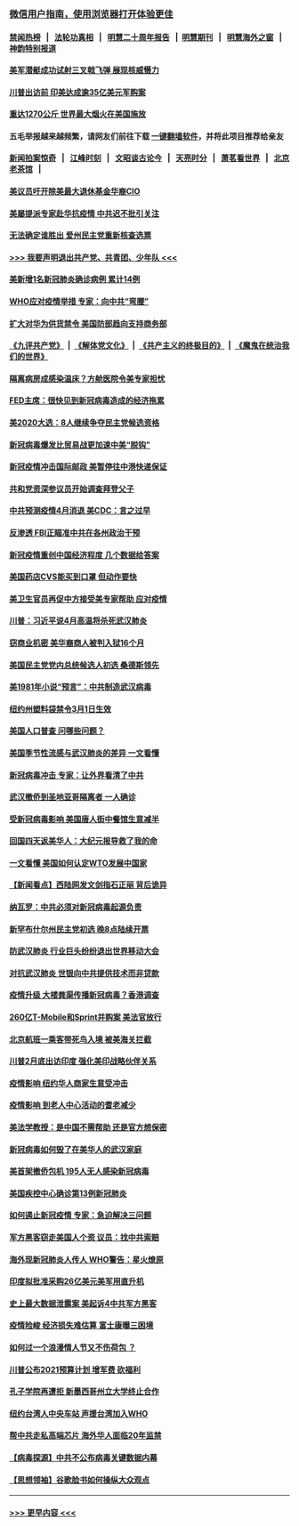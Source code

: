 ### [微信用户指南，使用浏览器打开体验更佳](https://github.com/gfw-breaker/banned-news1/blob/master/indexes/wechat-guide.md?t=0)
#### [禁闻热榜](热点新闻.md?t=0)  &nbsp;&nbsp;|&nbsp;&nbsp; [法轮功真相](https://github.com/gfw-breaker/truth/blob/master/README.md?t=0) &nbsp;&nbsp;|&nbsp;&nbsp; [明慧二十周年报告](https://github.com/gfw-breaker/mh-reports/blob/master/README.md?t=0) &nbsp;&nbsp;|&nbsp;&nbsp;[明慧期刊](https://github.com/gfw-breaker/mh-qikan) &nbsp;&nbsp;|&nbsp;&nbsp; [明慧海外之窗](https://github.com/gfw-breaker/mh-news/blob/master/README.md?t=0) &nbsp;&nbsp;|&nbsp;&nbsp; [神韵特别报道](https://github.com/gfw-breaker/mh-news/blob/master/shenyun.md?t=0)
#### [美军潜艇成功试射三叉戟飞弹 展现核威慑力](../pages/nsc412/n11866046.md?t=02140033) 
#### [川普出访前 印美达成逾35亿美元军购案](../pages/nsc412/n11865444.md?t=02140033) 
#### [重达1270公斤 世界最大烟火在美国施放](../pages/nsc412/n11865198.md?t=02140033) 
#### 五毛举报越来越频繁，请网友们前往下载 [一键翻墙软件](https://github.com/gfw-breaker/ssr-accounts)，并将此项目推荐给亲友
#### [新闻拍案惊奇](https://github.com/gfw-breaker/banned-news1/blob/master/pages/link4.md) &nbsp;&nbsp;|&nbsp;&nbsp; [江峰时刻](https://github.com/gfw-breaker/banned-news1/blob/master/pages/link4.md) &nbsp;&nbsp;|&nbsp;&nbsp; [文昭谈古论今](https://github.com/gfw-breaker/banned-news1/blob/master/pages/link4.md) &nbsp;&nbsp;|&nbsp;&nbsp; [天亮时分](https://github.com/gfw-breaker/banned-news1/blob/master/pages/link4.md) &nbsp;&nbsp;|&nbsp;&nbsp; [萧茗看世界](https://github.com/gfw-breaker/banned-news1/blob/master/pages/link4.md) &nbsp;&nbsp;|&nbsp;&nbsp; [北京老茶馆](https://github.com/gfw-breaker/banned-news1/blob/master/pages/link4.md) &nbsp;&nbsp;|&nbsp;&nbsp; 
#### [美议员吁开除美最大退休基金华裔CIO](../pages/nsc412/n11865230.md?t=02140033) 
#### [美屡提派专家赴华抗疫情 中共迟不批引关注](../pages/nsc412/n11864719.md?t=02140033) 
#### [无法确定谁胜出 爱州民主党重新核查选票](../pages/nsc412/n11864830.md?t=02140033) 
#### [>>> 我要声明退出共产党、共青团、少年队 <<<](https://github.com/begood0513/goodnews/blob/master/quit/letter.md) 
#### [美新增1名新冠肺炎确诊病例 累计14例](../pages/nsc412/n11864893.md?t=02140033) 
#### [WHO应对疫情举措 专家：向中共“弯腰”](../pages/nsc412/n11864727.md?t=02140033) 
#### [扩大对华为供货禁令 美国防部趋向支持商务部](../pages/nsc412/n11864773.md?t=02140033) 
#### [《九评共产党》](https://github.com/begood0513/9ping.md/blob/master/README.md) &nbsp;|&nbsp; [《解体党文化》](../../../../jtdwh.md/blob/master/README.md)  &nbsp;|&nbsp; [《共产主义的终极目的》](../../../../gczydzjmd.md/blob/master/README.md) &nbsp;|&nbsp; [《魔鬼在统治我们的世界》](../../../../mgztzwmdsj.md/blob/master/README.md) 
#### [隔离病房成感染温床？方舱医院令美专家担忧](../pages/nsc412/n11864575.md?t=02140033) 
#### [FED主席：很快见到新冠病毒造成的经济拖累](../pages/nsc412/n11864507.md?t=02140033) 
#### [美2020大选：8人继续争夺民主党候选资格](../pages/nsc412/n11864327.md?t=02140033) 
#### [新冠病毒爆发比贸易战更加速中美“脱钩”](../pages/nsc412/n11864470.md?t=02140033) 
#### [新冠疫情冲击国际邮政 美暂停往中港快递保证](../pages/nsc412/n11864207.md?t=02140033) 
#### [共和党资深参议员开始调查拜登父子](../pages/nsc412/n11863984.md?t=02140033) 
#### [中共预测疫情4月消退 美CDC：言之过早](../pages/nsc412/n11864310.md?t=02140033) 
#### [反渗透 FBI正瞄准中共在各州政治干预](../pages/nsc412/n11864300.md?t=02140033) 
#### [新冠疫情重创中国经济程度 几个数据给答案](../pages/nsc412/n11864203.md?t=02140033) 
#### [美国药店CVS能买到口罩 但动作要快](../pages/nsc412/n11862438.md?t=02140033) 
#### [美卫生官员再促中方接受美专家帮助 应对疫情](../pages/nsc412/n11864043.md?t=02140033) 
#### [川普：习近平说4月高温将杀死武汉肺炎](../pages/nsc412/n11860814.md?t=02140033) 
#### [窃商业机密 美华裔商人被判入狱16个月](../pages/nsc412/n11863911.md?t=02140033) 
#### [美国民主党党内总统候选人初选 桑德斯领先](../pages/nsc412/n11863475.md?t=02140033) 
#### [美1981年小说“预言”：中共制造武汉病毒](../pages/nsc412/n11863306.md?t=02140033) 
#### [纽约州塑料袋禁令3月1日生效](../pages/nsc412/n11862832.md?t=02140033) 
#### [美国人口普查  问哪些问题？](../pages/nsc412/n11862808.md?t=02140033) 
#### [美国季节性流感与武汉肺炎的差异 一文看懂](../pages/nsc412/n11862428.md?t=02140033) 
#### [新冠病毒冲击 专家：让外界看清了中共](../pages/nsc412/n11862280.md?t=02140033) 
#### [武汉撤侨到圣地亚哥隔离者 一人确诊](../pages/nsc412/n11862460.md?t=02140033) 
#### [受新冠病毒影响 美国唐人街中餐馆生意减半](../pages/nsc412/n11861940.md?t=02140033) 
#### [回国四天返美华人：大纪元报导救了我的命](../pages/nsc412/n11862181.md?t=02140033) 
#### [一文看懂 美国如何认定WTO发展中国家](../pages/nsc412/n11862051.md?t=02140033) 
#### [【新闻看点】西陆网发文剑指石正丽 背后诡异](../pages/nsc412/n11861792.md?t=02140033) 
#### [纳瓦罗：中共必须对新冠病毒起源负责](../pages/nsc412/n11861810.md?t=02140033) 
#### [新罕布什尔州民主党初选 晚8点陆续开票](../pages/nsc412/n11861872.md?t=02140033) 
#### [防武汉肺炎 行业巨头纷纷退出世界移动大会](../pages/nsc412/n11861795.md?t=02140033) 
#### [对抗武汉肺炎 世银向中共提供技术而非贷款](../pages/nsc412/n11861652.md?t=02140033) 
#### [疫情升级 大楼粪渠传播新冠病毒？香港调查](../pages/nsc412/n11861556.md?t=02140033) 
#### [260亿T-Mobile和Sprint并购案 美法官放行](../pages/nsc412/n11861511.md?t=02140033) 
#### [北京航班一乘客带死鸟入境 被美海关拦截](../pages/nsc412/n11861317.md?t=02140033) 
#### [川普2月底出访印度 强化美印战略伙伴关系](../pages/nsc412/n11860557.md?t=02140033) 
#### [疫情影响  纽约华人商家生意受冲击](../pages/nsc412/n11860284.md?t=02140033) 
#### [疫情影响  到老人中心活动的耆老减少](../pages/nsc412/n11860199.md?t=02140033) 
#### [美法学教授：是中国不需帮助 还是官方想保密](../pages/nsc412/n11859492.md?t=02140033) 
#### [新冠病毒如何毁了在美华人的武汉家庭](../pages/nsc412/n11859524.md?t=02140033) 
#### [美首架撤侨包机 195人无人感染新冠病毒](../pages/nsc412/n11859908.md?t=02140033) 
#### [美国疾控中心确诊第13例新冠肺炎](../pages/nsc412/n11859966.md?t=02140033) 
#### [如何遏止新冠疫情 专家：急迫解决三问题](../pages/nsc412/n11859685.md?t=02140033) 
#### [军方黑客窃走美国人个资 议员：找中共索赔](../pages/nsc412/n11859371.md?t=02140033) 
#### [海外现新冠肺炎人传人 WHO警告：星火燎原](../pages/nsc412/n11859252.md?t=02140033) 
#### [印度拟批准采购26亿美元美军用直升机](../pages/nsc412/n11859143.md?t=02140033) 
#### [史上最大数据泄露案 美起诉4中共军方黑客](../pages/nsc412/n11859115.md?t=02140033) 
#### [疫情险峻 经济损失难估算 富士康曝三困境](../pages/nsc412/n11859120.md?t=02140033) 
#### [如何过一个浪漫情人节又不伤荷包 ？](../pages/nsc412/n11858969.md?t=02140033) 
#### [川普公布2021预算计划 增军费 砍福利](../pages/nsc412/n11859012.md?t=02140033) 
#### [孔子学院再遭拒 新墨西哥州立大学终止合作](../pages/nsc412/n11858661.md?t=02140033) 
#### [纽约台湾人中央车站  声援台湾加入WHO](../pages/nsc412/n11857757.md?t=02140033) 
#### [帮中共走私高端芯片 海外华人面临20年监禁](../pages/nsc412/n11855016.md?t=02140033) 
#### [【病毒探源】中共不公布病毒关键数据内幕](../pages/nsc412/n11856584.md?t=02140033) 
#### [【思想领袖】谷歌脸书如何操纵大众观点](../pages/nsc412/n11680874.md?t=02140033) 

----
#### [ >>> 更早内容 <<< ](../indexes/nsc412-earlier.md)
